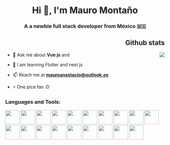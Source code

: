 <h1 align="center">Hi 👋, I'm Mauro Montaño </h1>

<h3 align="center">A a newbie full stack developer from México 🇲🇽 </h3>


 <h2 align="right" >Github stats</h2>


<a href="https://github.com/anuraghazra/github-readme-stats">
  <img align="right" src="https://github-readme-stats.vercel.app/api?username=MauroMontan&show_icons=true&theme=gruvbox" />
</a>


- 💬 Ask me about **Vue js** and

- 🌱 I am learning Flutter and nest js

- 📫 Reach me at **mauroanastacio@outlook.es**

- ⚡ One pice fan :D



<h3 align="left">Languages and Tools:</h3>
<p align="left" >

  <a> <img src="https://cdn.jsdelivr.net/gh/devicons/devicon/icons/dart/dart-original.svg"  width="45" height="45"/> </a>
   <a> <img src="https://cdn.jsdelivr.net/gh/devicons/devicon/icons/flutter/flutter-original.svg" width="45" height="45"/> </a>
   <a> <img src="https://cdn.jsdelivr.net/gh/devicons/devicon/icons/vuejs/vuejs-original.svg"  width="45" height="45"/> </a>
   <a> <img src="https://cdn.jsdelivr.net/gh/devicons/devicon/icons/vuetify/vuetify-original.svg"  width="45" height="45"/> </a>
   <a> <img src="https://cdn.jsdelivr.net/gh/devicons/devicon/icons/express/express-original.svg"  width="45" height="45"/> </a>
   <a> <img src="https://cdn.jsdelivr.net/gh/devicons/devicon/icons/typescript/typescript-original.svg"  width="45" height="45"/> </a>
   <a> <img src="https://cdn.jsdelivr.net/gh/devicons/devicon/icons/javascript/javascript-original.svg"  width="45" height="45"/> </a>
   <a> <img src="https://cdn.jsdelivr.net/gh/devicons/devicon/icons/azure/azure-original.svg"  width="45" height="45"/> </a>
   <a> <img src="https://cdn.jsdelivr.net/gh/devicons/devicon/icons/cplusplus/cplusplus-original.svg"  width="45" height="45"/> </a>
   <a> <img src="https://cdn.jsdelivr.net/gh/devicons/devicon/icons/css3/css3-original.svg"  width="45" height="45"/> </a>
   <a> <img src="https://cdn.jsdelivr.net/gh/devicons/devicon/icons/html5/html5-original.svg"  width="45" height="45"/> </a>
   <a> <img src="https://cdn.jsdelivr.net/gh/devicons/devicon/icons/github/github-original.svg"  width="45" height="45"/> </a>
   <a> <img src="https://cdn.jsdelivr.net/gh/devicons/devicon/icons/git/git-original.svg"  width="45" height="45"/> </a>
   <a> <img src="https://cdn.jsdelivr.net/gh/devicons/devicon/icons/jest/jest-plain.svg"  width="45" height="45"/> </a>
   <a> <img src="https://cdn.jsdelivr.net/gh/devicons/devicon/icons/python/python-original.svg"  width="45" height="45"/> </a>
   <a> <img src="https://cdn.jsdelivr.net/gh/devicons/devicon/icons/qt/qt-original.svg"  width="45" height="45"/> </a>
   <a> <img src="https://cdn.jsdelivr.net/gh/devicons/devicon/icons/fastapi/fastapi-original.svg"  width="45" height="45"/> </a>
   <a> <img src="https://cdn.jsdelivr.net/gh/devicons/devicon/icons/ubuntu/ubuntu-plain.svg"  width="45" height="45"/> </a>
   <a> <img src="https://cdn.jsdelivr.net/gh/devicons/devicon/icons/postgresql/postgresql-original.svg"  width="45" height="45"/> </a>
 </p>
 
